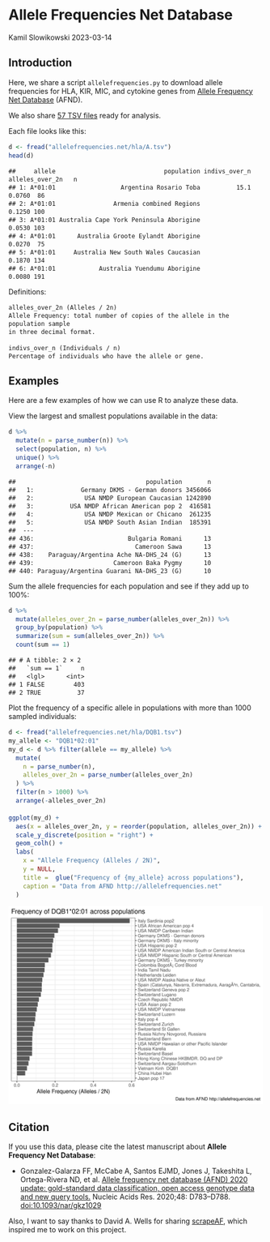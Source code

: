 Allele Frequencies Net Database
================
Kamil Slowikowski
2023-03-14

## Introduction

Here, we share a script `allelefrequencies.py` to download allele
frequencies for HLA, KIR, MIC, and cytokine genes from [Allele Frequency
Net Database](http://allelefrequencies.net) (AFND).

We also share [57 TSV files](allelefrequencies.net/) ready for analysis.

Each file looks like this:

``` r
d <- fread("allelefrequencies.net/hla/A.tsv")
head(d)
```

    ##     allele                              population indivs_over_n alleles_over_2n   n
    ## 1: A*01:01                  Argentina Rosario Toba          15.1          0.0760  86
    ## 2: A*01:01                Armenia combined Regions                        0.1250 100
    ## 3: A*01:01 Australia Cape York Peninsula Aborigine                        0.0530 103
    ## 4: A*01:01      Australia Groote Eylandt Aborigine                        0.0270  75
    ## 5: A*01:01     Australia New South Wales Caucasian                        0.1870 134
    ## 6: A*01:01            Australia Yuendumu Aborigine                        0.0080 191

Definitions:

    alleles_over_2n (Alleles / 2n)
    Allele Frequency: total number of copies of the allele in the population sample
    in three decimal format.
    
    indivs_over_n (Individuals / n)
    Percentage of individuals who have the allele or gene.

## Examples

Here are a few examples of how we can use R to analyze these data.

View the largest and smallest populations available in the data:

``` r
d %>%
  mutate(n = parse_number(n)) %>%
  select(population, n) %>%
  unique() %>%
  arrange(-n)
```

    ##                                    population       n
    ##   1:             Germany DKMS - German donors 3456066
    ##   2:              USA NMDP European Caucasian 1242890
    ##   3:          USA NMDP African American pop 2  416581
    ##   4:              USA NMDP Mexican or Chicano  261235
    ##   5:              USA NMDP South Asian Indian  185391
    ##  ---                                                 
    ## 436:                          Bulgaria Romani      13
    ## 437:                            Cameroon Sawa      13
    ## 438:    Paraguay/Argentina Ache NA-DHS_24 (G)      13
    ## 439:                      Cameroon Baka Pygmy      10
    ## 440: Paraguay/Argentina Guarani NA-DHS_23 (G)      10

Sum the allele frequencies for each population and see if they add up to
100%:

``` r
d %>%
  mutate(alleles_over_2n = parse_number(alleles_over_2n)) %>%
  group_by(population) %>%
  summarize(sum = sum(alleles_over_2n)) %>%
  count(sum == 1)
```

    ## # A tibble: 2 × 2
    ##   `sum == 1`     n
    ##   <lgl>      <int>
    ## 1 FALSE        403
    ## 2 TRUE          37

Plot the frequency of a specific allele in populations with more than
1000 sampled individuals:

``` r
d <- fread("allelefrequencies.net/hla/DQB1.tsv")
my_allele <- "DQB1*02:01"
my_d <- d %>% filter(allele == my_allele) %>%
  mutate(
    n = parse_number(n),
    alleles_over_2n = parse_number(alleles_over_2n)
  ) %>%
  filter(n > 1000) %>%
  arrange(-alleles_over_2n)

ggplot(my_d) +
  aes(x = alleles_over_2n, y = reorder(population, alleles_over_2n)) +
  scale_y_discrete(position = "right") +
  geom_colh() +
  labs(
    x = "Allele Frequency (Alleles / 2N)",
    y = NULL,
    title =  glue("Frequency of {my_allele} across populations"),
    caption = "Data from AFND http://allelefrequencies.net"
  )
```

![](README_files/figure-gfm/unnamed-chunk-6-1.png)<!-- -->

## Citation

If you use this data, please cite the latest manuscript about **Allele
Frequency Net Database**:

  - Gonzalez-Galarza FF, McCabe A, Santos EJMD, Jones J, Takeshita L,
    Ortega-Rivera ND, et al. [Allele frequency net database (AFND) 2020
    update: gold-standard data classification, open access genotype data
    and new query tools.](https://pubmed.ncbi.nlm.nih.gov/31722398)
    Nucleic Acids Res. 2020;48: D783–D788. <doi:10.1093/nar/gkz1029>

Also, I want to say thanks to David A. Wells for sharing
[scrapeAF](https://github.com/DAWells/scrapeAF), which inspired me to
work on this project.
